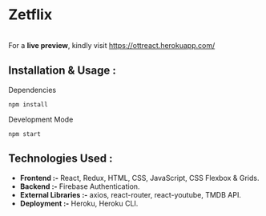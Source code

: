 # Zetflix

<br> For a **live preview**, kindly visit https://ottreact.herokuapp.com/ 

## Installation & Usage :

Dependencies
```
npm install
```

Development Mode
```
npm start
``` 
 
## Technologies Used :
* **Frontend :-** React, Redux, HTML, CSS, JavaScript, CSS Flexbox & Grids.
* **Backend :-** Firebase Authentication.
* **External Libraries :-** axios, react-router, react-youtube, TMDB API.
* **Deployment :-** Heroku, Heroku CLI. 

